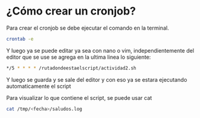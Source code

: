 # ¿Cómo crear un cronjob?

Para crear el cronjob se debe ejecutar el comando en la terminal.

```sh
crontab -e
```

Y luego ya se puede editar ya sea con nano o vim, independientemente del editor que se use se agrega en la ultima linea lo siguiente:

```sh
*/5 * * * * /rutadondeestaelscript/actividad2.sh
```
Y luego se guarda y se sale del editor y con eso ya se estara ejecutando automaticamente el script

Para visualizar lo que contiene el script, se puede usar cat
```sh
cat /tmp/<fecha>/saludos.log
```